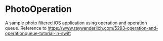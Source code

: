 # PhotoOperation
A sample photo filtered iOS application using operation and operation queue. Reference to https://www.raywenderlich.com/5293-operation-and-operationqueue-tutorial-in-swift

